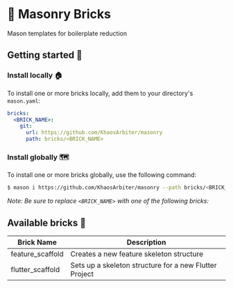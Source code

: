 # 🧱 Masonry Bricks

Mason templates for boilerplate reduction

## Getting started 🚀

### Install locally 🏠

To install one or more bricks locally, add them to your directory's `mason.yaml`:

```yaml
bricks:
  <BRICK_NAME>:
    git:
      url: https://github.com/KhaosArbiter/masonry
      path: bricks/<BRICK_NAME>
```

### Install globally 🗺

To install one or more bricks globally, use the following command:

```sh
$ mason i https://github.com/KhaosArbiter/masonry --path bricks/<BRICK_NAME>
```

*Note: Be sure to replace `<BRICK_NAME>` with one of the following bricks:*

## Available bricks 🧱

| Brick Name       | Description                                            |
|------------------|--------------------------------------------------------|
| feature_scaffold | Creates a new feature skeleton structure               |
| flutter_scaffold | Sets up a skeleton structure for a new Flutter Project |